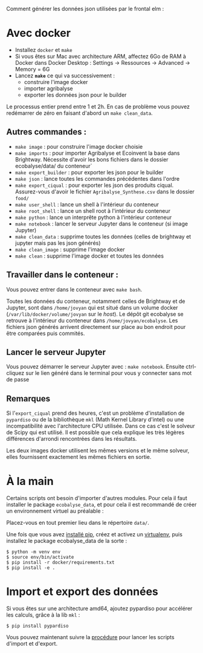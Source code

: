 Comment générer les données json utilisées par le frontal elm :

# Avec docker

* Installez `docker` et `make`
* Si vous êtes sur Mac avec architecture ARM, affectez 6Go de RAM à Docker dans Docker Desktop : Settings → Ressources → Advanced → Memory = 6G
* Lancez **`make`** ce qui va successivement :
    * construire l'image docker
    * importer agribalyse
    * exporter les données json pour le builder

Le processus entier prend entre 1 et 2h.
En cas de problème vous pouvez redémarrer de zéro en faisant d'abord un `make clean_data`.

## Autres commandes :

* `make image` : pour construire l'image docker choisie
* `make imports` : pour importer Agribalyse et Ecoinvent la base dans Brightway. Nécessite d'avoir les bons fichiers dans le dossier ecobalyse/data/ du conteneur`
* `make export_builder` : pour exporter les json pour le builder
* `make json` : lance toutes les commandes précédentes dans l'ordre
* `make export_ciqual` : pour exporter les json des produits ciqual. Assurez-vous d'avoir le fichier `Agribalyse_Synthese.csv` dans le dossier `food/`
* `make user_shell` : lance un shell à l'intérieur du conteneur
* `make root_shell` : lance un shell root à l'intérieur du conteneur
* `make python` : lance un interprête python à l'intérieur conteneur
* `make notebook` : lancer le serveur Jupyter dans le conteneur (si image Jupyter)
* `make clean_data` : supprime toutes les données (celles de brightway et
  jupyter mais pas les json générés)
* `make clean_image` : supprime l'image docker
* `make clean` : supprime l'image docker et toutes les données

## Travailler dans le conteneur :

Vous pouvez entrer dans le conteneur avec `make bash`.

Toutes les données du conteneur, notamment celles de Brightway et de Jupyter,
sont dans `/home/jovyan` qui est situé dans un volume docker
(`/var/lib/docker/volume/jovyan` sur le *host*).  Le dépôt git ecobalyse se
retrouve à l'intérieur du conteneur dans `/home/jovyan/ecobalyse`.  Les
fichiers json générés arrivent directement sur place au bon endroit pour être
comparées puis commités.

## Lancer le serveur Jupyter

Vous pouvez démarrer le serveur Jupyter avec : `make notebook`. Ensuite
ctrl-cliquez sur le lien généré dans le terminal pour vous y connecter sans mot
de passe

## Remarques

Si l'`export_ciqual` prend des heures, c'est un problème d'installation de
`pypardiso` ou de la bibliothèque `mkl` (Math Kernel Library d'intel) ou une
incompatibilité avec l'architecture CPU utilisée. Dans ce cas c'est le solveur
de Scipy qui est utilisé. Il est possible que cela explique les très légères
différences d'arrondi rencontrées dans les résultats.

Les deux images docker utilisent les mêmes versions et le même solveur, elles
fournissent exactement les mêmes fichiers en sortie.


# À la main

Certains scripts ont besoin d'importer d'autres modules. Pour cela il faut
installer le package `ecobalyse_data`, et pour cela il est recommandé de créer un
environnement virtuel au préalable :

Placez-vous en tout premier lieu dans le répertoire `data/`.

Une fois que vous avez [installé
pip](https://pip.pypa.io/en/stable/installation/), créez et activez un
[virtualenv](https://packaging.python.org/en/latest/tutorials/installing-packages/#creating-and-using-virtual-environments),
puis installez le package ecobalyse_data de la sorte :

    $ python -m venv env
    $ source env/bin/activate
    $ pip install -r docker/requirements.txt
    $ pip install -e .

# Import et export des données

Si vous êtes sur une architecture amd64, ajoutez pypardiso pour accélérer les calculs, grâce à la lib `mkl` :

    $ pip install pypardiso

Vous pouvez maintenant suivre la [procédure](food/README.md) pour lancer les scripts d'import et d'export.

